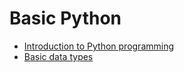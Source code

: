 # Basic Python

* [Introduction to Python programming](introduction-to-programming.ipynb)
* [Basic data types](data-types.ipynb)
